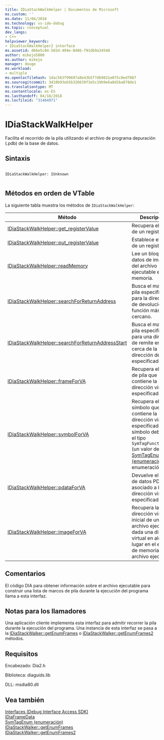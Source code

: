 ```yaml
---
title: IDiaStackWalkHelper | Documentos de Microsoft
ms.custom: ''
ms.date: 11/04/2016
ms.technology: vs-ide-debug
ms.topic: conceptual
dev_langs:
- C++
helpviewer_keywords:
- IDiaStackWalkHelper2 interface
ms.assetid: d66e5c84-565d-494e-8486-f91db9a34548
author: mikejo5000
ms.author: mikejo
manager: douge
ms.workload:
- multiple
ms.openlocfilehash: 1dac563f99697a8e43b5f7db9831e075c0ed7087
ms.sourcegitcommit: 3d10b93eb5b326639f3e5c19b9e6a8d1ba078de1
ms.translationtype: MT
ms.contentlocale: es-ES
ms.lasthandoff: 04/18/2018
ms.locfileid: "31464971"
---
```

# <a name="idiastackwalkhelper"></a>IDiaStackWalkHelper
Facilita el recorrido de la pila utilizando el archivo de programa depuración (.pdb) de la base de datos.  
  
## <a name="syntax"></a>Sintaxis  
  
```  
  
IDiaStackWalkHelper: IUnknown  
  
```  
  
## <a name="methods-in-vtable-order"></a>Métodos en orden de VTable  
 La siguiente tabla muestra los métodos de `IDiaStackWalkHelper`:  
  
|Método|Descripción|  
|------------|-----------------|  
|[IDiaStackWalkHelper::get_registerValue](../../debugger/debug-interface-access/idiastackwalkhelper-get-registervalue.md)|Recupera el valor de un registro.|  
|[IDiaStackWalkHelper::put_registerValue](../../debugger/debug-interface-access/idiastackwalkhelper-put-registervalue.md)|Establece el valor de un registro.|  
|[IDiaStackWalkHelper::readMemory](../../debugger/debug-interface-access/idiastackwalkhelper-readmemory.md)|Lee un bloque de datos de imagen del archivo ejecutable en la memoria.|  
|[IDiaStackWalkHelper::searchForReturnAddress](../../debugger/debug-interface-access/idiastackwalkhelper-searchforreturnaddress.md)|Busca el marco de pila especificado para la dirección de devolución de función más cercano.|  
|[IDiaStackWalkHelper::searchForReturnAddressStart](../../debugger/debug-interface-access/idiastackwalkhelper-searchforreturnaddressstart.md)|Busca el marco de pila especificado para una dirección de remite en o cerca de la dirección de pila especificado.|  
|[IDiaStackWalkHelper::frameForVA](../../debugger/debug-interface-access/idiastackwalkhelper-frameforva.md)|Recupera el marco de pila que contiene la dirección virtual especificada.|  
|[IDiaStackWalkHelper::symbolForVA](../../debugger/debug-interface-access/idiastackwalkhelper-symbolforva.md)|Recupera el símbolo que contiene la dirección virtual especificada. **Nota:** símbolo debe tener el tipo `SymTagFunctionType` (un valor de la [SymTagEnum (enumeración)](../../debugger/debug-interface-access/symtagenum.md) enumeración).|  
|[IDiaStackWalkHelper::pdataForVA](../../debugger/debug-interface-access/idiastackwalkhelper-pdataforva.md)|Devuelve el bloque de datos PDATA asociado a la dirección virtual especificada.|  
|[IDiaStackWalkHelper::imageForVA](../../debugger/debug-interface-access/idiastackwalkhelper-imageforva.md)|Recupera la dirección virtual inicial de un archivo ejecutable, dada una dirección virtual en algún lugar en el espacio de memoria del archivo ejecutable.|  
  
## <a name="remarks"></a>Comentarios  
 El código DIA para obtener información sobre el archivo ejecutable para construir una lista de marcos de pila durante la ejecución del programa llama a esta interfaz.  
  
## <a name="notes-for-callers"></a>Notas para los llamadores  
 Una aplicación cliente implementa esta interfaz para admitir recorrer la pila durante la ejecución del programa. Una instancia de esta interfaz se pasa a la [IDiaStackWalker::getEnumFrames](../../debugger/debug-interface-access/idiastackwalker-getenumframes.md) o [IDiaStackWalker::getEnumFrames2](../../debugger/debug-interface-access/idiastackwalker-getenumframes2.md) métodos.  
  
## <a name="requirements"></a>Requisitos  
 Encabezado: Dia2.h  
  
 Biblioteca: diaguids.lib  
  
 DLL: msdia80.dll  
  
## <a name="see-also"></a>Vea también  
 [Interfaces (Debug Interface Access SDK)](../../debugger/debug-interface-access/interfaces-debug-interface-access-sdk.md)   
 [IDiaFrameData](../../debugger/debug-interface-access/idiaframedata.md)   
 [SymTagEnum (enumeración)](../../debugger/debug-interface-access/symtagenum.md)   
 [IDiaStackWalker::getEnumFrames](../../debugger/debug-interface-access/idiastackwalker-getenumframes.md)   
 [IDiaStackWalker::getEnumFrames2](../../debugger/debug-interface-access/idiastackwalker-getenumframes2.md)